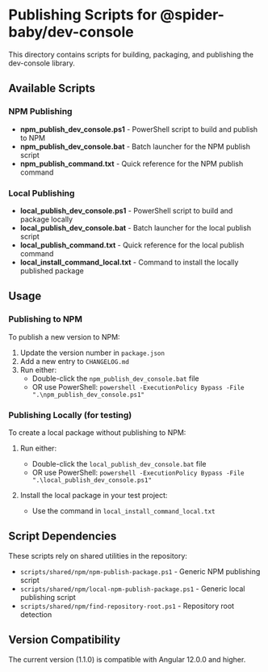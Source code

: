 # Publishing Scripts for @spider-baby/dev-console

This directory contains scripts for building, packaging, and publishing the dev-console library.

## Available Scripts

### NPM Publishing

- **npm_publish_dev_console.ps1** - PowerShell script to build and publish to NPM
- **npm_publish_dev_console.bat** - Batch launcher for the NPM publish script
- **npm_publish_command.txt** - Quick reference for the NPM publish command

### Local Publishing

- **local_publish_dev_console.ps1** - PowerShell script to build and package locally
- **local_publish_dev_console.bat** - Batch launcher for the local publish script
- **local_publish_command.txt** - Quick reference for the local publish command
- **local_install_command_local.txt** - Command to install the locally published package

## Usage

### Publishing to NPM

To publish a new version to NPM:

1. Update the version number in `package.json`
2. Add a new entry to `CHANGELOG.md`
3. Run either:
   - Double-click the `npm_publish_dev_console.bat` file
   - OR use PowerShell: `powershell -ExecutionPolicy Bypass -File ".\npm_publish_dev_console.ps1"`

### Publishing Locally (for testing)

To create a local package without publishing to NPM:

1. Run either:
   - Double-click the `local_publish_dev_console.bat` file
   - OR use PowerShell: `powershell -ExecutionPolicy Bypass -File ".\local_publish_dev_console.ps1"`

2. Install the local package in your test project:
   - Use the command in `local_install_command_local.txt`

## Script Dependencies

These scripts rely on shared utilities in the repository:

- `scripts/shared/npm/npm-publish-package.ps1` - Generic NPM publishing script
- `scripts/shared/npm/local-npm-publish-package.ps1` - Generic local publishing script
- `scripts/shared/npm/find-repository-root.ps1` - Repository root detection

## Version Compatibility

The current version (1.1.0) is compatible with Angular 12.0.0 and higher.